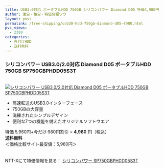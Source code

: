```yaml
---
title: USB3.0対応 ポータブルHDD 750GB シリコンパワー Diamond D05 特価4,980円！送料無料！
author: 激安・格安・特価情報ツウ
layout: post
permalink: /free-shipping/usb30-hdd-750gb-diamond-d05-4980.html
pvc_views:
  - 2380
categories:
  - 外付けHDD
  - 送料無料
---
```

### シリコンパワー USB3.0/2.0対応 Diamond D05 ポータブルHDD 750GB SP750GBPHDD05S3T

<div class="img-bg2 img_L">
  <a href="http://px.a8.net/svt/ejp?a8mat=ZYP6S+8IMA3E+S1Q+BWGDT&#038;a8ejpredirect=http://nttxstore.jp/_II_SL13724498" target="_blank" title="シリコンパワー USB3.0/2.0対応 Diamond D05 ポータブルHDD 750GB SP750GBPHDD05S3T" ><br /> <img border="0" alt="シリコンパワー USB3.0/2.0対応 Diamond D05 ポータブルHDD 750GB SP750GBPHDD05S3T" src="http://i1.wp.com/image.nttxstore.jp/l2_images/S/SL/SL13724498.jpg?w=120" data-recalc-dims="1" /></a>
</div>

<!--more-->

  * 高速転送のUSB3.0インターフェース
  * 750GBの大容量
  * 洗練されたシンプルデザイン
  * 便利な7つの機能を備えたオリジナルソフトウエア

特価 5,960円+今だけ:980円割引 = <span class="tokka-price"><strong>4,980</strong></span> 円（税込）  
**送料無料**  
＜価格比較サイト最安値：5,960円＞

　  
NTT-Xにて特価情報を見る： <span class="fs150p"><a href="http://px.a8.net/svt/ejp?a8mat=ZYP6S+8IMA3E+S1Q+BWGDT&#038;a8ejpredirect=http://nttxstore.jp/_II_SL13724498" target="_blank">シリコンパワー SP750GBPHDD05S3T</a></span>